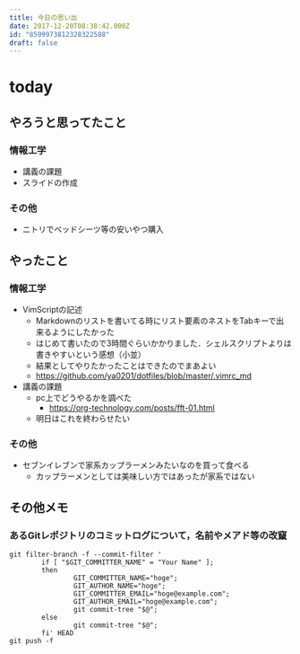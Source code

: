 ```yaml
---
title: 今日の思い出
date: 2017-12-20T08:38:42.000Z
id: "8599973812328322588"
draft: false
---
```

# today
## やろうと思ってたこと
### 情報工学
- 講義の課題
- スライドの作成
### その他
- ニトリでベッドシーツ等の安いやつ購入

## やったこと
### 情報工学
- VimScriptの記述
  - Markdownのリストを書いてる時にリスト要素のネストをTabキーで出来るようにしたかった
  - はじめて書いたので3時間ぐらいかかりました．シェルスクリプトよりは書きやすいという感想（小並）
  - 結果としてやりたかったことはできたのでまあよい
  - https://github.com/ya0201/dotfiles/blob/master/.vimrc_md
- 講義の課題
  - pc上でどうやるかを調べた
    - https://org-technology.com/posts/fft-01.html
  - 明日はこれを終わらせたい
### その他
- セブンイレブンで家系カップラーメンみたいなのを買って食べる
  - カップラーメンとしては美味しい方ではあったが家系ではない

## その他メモ
### あるGitレポジトリのコミットログについて，名前やメアド等の改竄
```
git filter-branch -f --commit-filter '
        if [ "$GIT_COMMITTER_NAME" = "Your Name" ];
        then
                GIT_COMMITTER_NAME="hoge";
                GIT_AUTHOR_NAME="hoge";
                GIT_COMMITTER_EMAIL="hoge@example.com";
                GIT_AUTHOR_EMAIL="hoge@example.com";
                git commit-tree "$@";
        else
                git commit-tree "$@";
        fi' HEAD
git push -f
```
